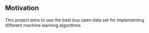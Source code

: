 ## Motivation

This project aims to use the best buy open data set for implementing different machine learning algorithms
